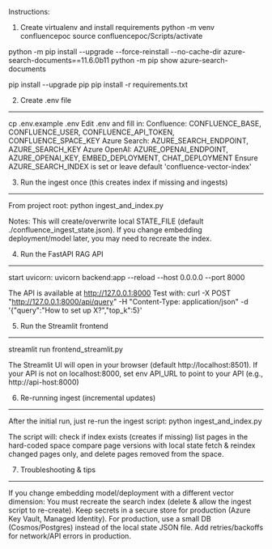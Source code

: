 Instructions:

1) Create virtualenv and install requirements
python -m venv confluencepoc
source confluencepoc/Scripts/activate

python -m pip install --upgrade --force-reinstall --no-cache-dir azure-search-documents==11.6.0b11
python -m pip show azure-search-documents

pip install --upgrade pip
pip install -r requirements.txt

2) Create .env file
-------------------
cp .env.example .env
Edit .env and fill in:
Confluence: CONFLUENCE_BASE, CONFLUENCE_USER, CONFLUENCE_API_TOKEN, CONFLUENCE_SPACE_KEY
Azure Search: AZURE_SEARCH_ENDPOINT, AZURE_SEARCH_KEY
Azure OpenAI: AZURE_OPENAI_ENDPOINT, AZURE_OPENAI_KEY, EMBED_DEPLOYMENT, CHAT_DEPLOYMENT
Ensure AZURE_SEARCH_INDEX is set or leave default 'confluence-vector-index'

3) Run the ingest once (this creates index if missing and ingests)
-----------------------------------------------------------------
From project root:
python ingest_and_index.py

Notes:
This will create/overwrite local STATE_FILE (default ./confluence_ingest_state.json).
If you change embedding deployment/model later, you may need to recreate the index.

4) Run the FastAPI RAG API
--------------------------
start uvicorn:
uvicorn backend:app --reload --host 0.0.0.0 --port 8000

The API is available at http://127.0.0.1:8000
Test with:
curl -X POST "http://127.0.0.1:8000/api/query" -H "Content-Type: application/json" -d '{"query":"How to set up X?","top_k":5}'

5) Run the Streamlit frontend
-----------------------------
streamlit run frontend_streamlit.py

The Streamlit UI will open in your browser (default http://localhost:8501).
If your API is not on localhost:8000, set env API_URL to point to your API (e.g., http://api-host:8000)

6) Re-running ingest (incremental updates)
------------------------------------------
After the initial run, just re-run the ingest script:
python ingest_and_index.py

The script will:
check if index exists (creates if missing)
list pages in the hard-coded space
compare page versions with local state
fetch & reindex changed pages only, and delete pages removed from the space.

7) Troubleshooting & tips
-------------------------
If you change embedding model/deployment with a different vector dimension:
You must recreate the search index (delete & allow the ingest script to re-create).
Keep secrets in a secure store for production (Azure Key Vault, Managed Identity).
For production, use a small DB (Cosmos/Postgres) instead of the local state JSON file.
Add retries/backoffs for network/API errors in production.




